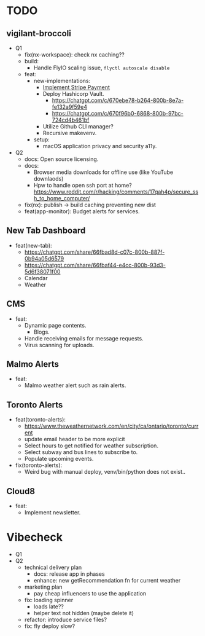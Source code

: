 # TODO

## vigilant-broccoli

- Q1
  - fix(nx-workspace): check nx caching??
  - build:
    - Handle FlyIO scaling issue, `flyctl autoscale disable`
  - feat:
    - new-implementations:
      - [Implement Stripe Payment](https://chatgpt.com/share/670ea37b-e270-800b-a503-7751ec53c0a6)
      - Deploy Hashicorp Vault.
        - https://chatgpt.com/c/670ebe78-b264-800b-8e7a-fe132a9f59e4
        - https://chatgpt.com/c/670f96b0-6868-800b-97bc-724cd4b461bf
      - Utilize Github CLI manager?
      - Recursive makevenv.
    - setup:
      - macOS application privacy and security a11y.
- Q2
  - docs: Open source licensing.
  - docs:
    - Browser media downloads for offline use (like YouTube downlaods)
    - Hpw to handle open ssh port at home? https://www.reddit.com/r/hacking/comments/17qah4p/secure_ssh_to_home_computer/
  - fix(nx): publish -> build caching preventing new dist
  - feat(app-monitor): Budget alerts for services.

## New Tab Dashboard

- feat(new-tab):
  - https://chatgpt.com/share/66fbad8d-c07c-800b-887f-0b94a05d6579
  - https://chatgpt.com/share/66fbaf44-e4cc-800b-93d3-5d6f38071f00
  - Calendar
  - Weather

## CMS

- feat:
  - Dynamic page contents.
    - Blogs.
  - Handle receiving emails for message requests.
  - Virus scanning for uploads.

## Malmo Alerts

- feat:
  - Malmo weather alert such as rain alerts.

## Toronto Alerts

- feat(toronto-alerts):
  - https://www.theweathernetwork.com/en/city/ca/ontario/toronto/current
  - update email header to be more explicit
  - Select hours to get notified for weather subscription.
  - Select subway and bus lines to subscribe to.
  - Populate upcoming events.
- fix(toronto-alerts):
  - Weird bug with manual deploy, venv/bin/python does not exist..

## Cloud8

- feat:
  - Implement newsletter.

# Vibecheck

- Q1
- Q2
  - technical delivery plan
    - docs: release app in phases
    - enhance: new getRecommendation fn for current weather
  - marketing plan
    - pay cheap influencers to use the application
  - fix: loading spinner
    - loads late??
    - helper text not hidden (maybe delete it)
  - refactor: introduce service files?
  - fix: fly deploy slow?
